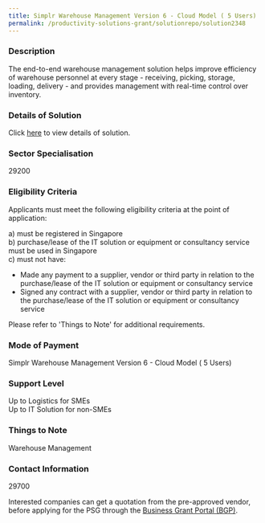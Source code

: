 ```yaml
---
title: Simplr Warehouse Management Version 6 - Cloud Model ( 5 Users)
permalink: /productivity-solutions-grant/solutionrepo/solution2348
---
```


### Description

The end-to-end warehouse management solution helps improve efficiency of warehouse personnel at every stage - receiving, picking, storage, loading, delivery - and provides management with real-time control over inventory.

### Details of Solution

Click <a href='SIMPLR SOLUTIONS PTE LTD' target='_blank' rel='noopener'>here</a> to view details of solution.

### Sector Specialisation

 29200 

### Eligibility Criteria

Applicants must meet the following eligibility criteria at the point of application:

a) must be registered in Singapore <br>
b) purchase/lease of the IT solution or equipment or consultancy service must be used in Singapore <br>
c) must not have:
- Made any payment to a supplier, vendor or third party in relation to the purchase/lease of the IT solution or equipment or consultancy service
- Signed any contract with a supplier, vendor or third party in relation to the purchase/lease of the IT solution or equipment or consultancy service

Please refer to 'Things to Note' for additional requirements.

### Mode of Payment
Simplr Warehouse Management Version 6 - Cloud Model ( 5 Users)

### Support Level
Up to Logistics for SMEs <br>
Up to IT Solution for non-SMEs

### Things to Note
Warehouse Management

### Contact Information
29700

Interested companies can get a quotation from the pre-approved vendor, before applying for the PSG through the <a target='_blank' rel='noopener' href='https://www.businessgrants.gov.sg/'>Business Grant Portal (BGP)</a>.
